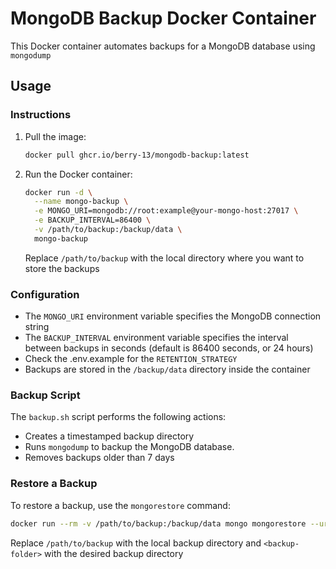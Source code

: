 # MongoDB Backup Docker Container

This Docker container automates backups for a MongoDB database using `mongodump`

## Usage

### Instructions

1. Pull the image:

   ```sh
   docker pull ghcr.io/berry-13/mongodb-backup:latest
   ```

2. Run the Docker container:

   ```sh
   docker run -d \
     --name mongo-backup \
     -e MONGO_URI=mongodb://root:example@your-mongo-host:27017 \
     -e BACKUP_INTERVAL=86400 \
     -v /path/to/backup:/backup/data \
     mongo-backup
   ```

   Replace `/path/to/backup` with the local directory where you want to store the backups

### Configuration

- The `MONGO_URI` environment variable specifies the MongoDB connection string
- The `BACKUP_INTERVAL` environment variable specifies the interval between backups in seconds (default is 86400 seconds, or 24 hours)
- Check the .env.example for the `RETENTION_STRATEGY`
- Backups are stored in the `/backup/data` directory inside the container

### Backup Script

The `backup.sh` script performs the following actions:
- Creates a timestamped backup directory
- Runs `mongodump` to backup the MongoDB database.
- Removes backups older than 7 days

### Restore a Backup

To restore a backup, use the `mongorestore` command:

```sh
docker run --rm -v /path/to/backup:/backup/data mongo mongorestore --uri "mongodb://root:example@your-mongo-host:27017" /backup/data/<backup-folder>
```

Replace `/path/to/backup` with the local backup directory and `<backup-folder>` with the desired backup directory
